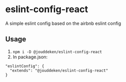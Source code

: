 # eslint-config-react
A simple eslint config based on the airbnb eslint config

## Usage
1. `npm i -D @jouddeken/eslint-config-react`
1. In package.json:
```
"eslintConfig": {
  "extends": "@jouddeken/eslint-config-react"
}
```
